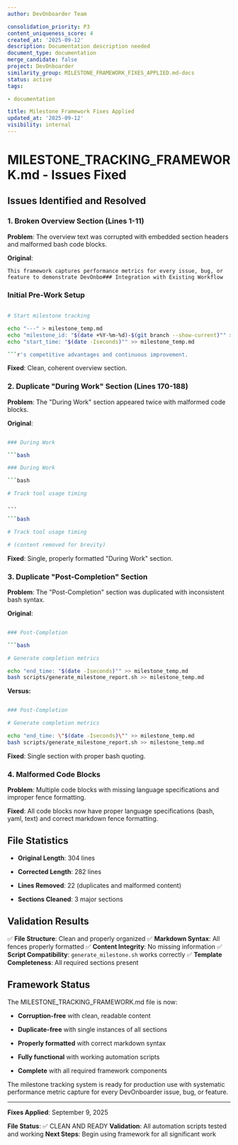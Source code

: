 ```yaml
---
author: DevOnboarder Team

consolidation_priority: P3
content_uniqueness_score: 4
created_at: '2025-09-12'
description: Documentation description needed
document_type: documentation
merge_candidate: false
project: DevOnboarder
similarity_group: MILESTONE_FRAMEWORK_FIXES_APPLIED.md-docs
status: active
tags:

- documentation

title: Milestone Framework Fixes Applied
updated_at: '2025-09-12'
visibility: internal
---
```


# MILESTONE_TRACKING_FRAMEWORK.md - Issues Fixed

## Issues Identified and Resolved

### 1. **Broken Overview Section (Lines 1-11)**

**Problem**: The overview text was corrupted with embedded section headers and malformed bash code blocks.

**Original**:

```text
This framework captures performance metrics for every issue, bug, or feature to demonstrate DevOnbo### Integration with Existing Workflow

```

### Initial Pre-Work Setup

```bash

# Start milestone tracking

echo "---" > milestone_temp.md
echo "milestone_id: "$(date +%Y-%m-%d)-$(git branch --show-current)"" >> milestone_temp.md
echo "start_time: "$(date -Iseconds)"" >> milestone_temp.md

```r's competitive advantages and continuous improvement.

```

**Fixed**: Clean, coherent overview section.

### 2. **Duplicate "During Work" Section (Lines 170-188)**

**Problem**: The "During Work" section appeared twice with malformed code blocks.

**Original**:

```bash

### During Work

```bash

### During Work

```bash

# Track tool usage timing

...

```bash

# Track tool usage timing

# (content removed for brevity)

```

**Fixed**: Single, properly formatted "During Work" section.

### 3. **Duplicate "Post-Completion" Section**

**Problem**: The "Post-Completion" section was duplicated with inconsistent bash syntax.

**Original**:

```bash

### Post-Completion

```bash

# Generate completion metrics

echo "end_time: "$(date -Iseconds)"" >> milestone_temp.md
bash scripts/generate_milestone_report.sh >> milestone_temp.md

```

**Versus:**

```bash

### Post-Completion

# Generate completion metrics

echo "end_time: \"$(date -Iseconds)\"" >> milestone_temp.md
bash scripts/generate_milestone_report.sh >> milestone_temp.md

```

**Fixed**: Single section with proper bash quoting.

### 4. **Malformed Code Blocks**

**Problem**: Multiple code blocks with missing language specifications and improper fence formatting.

**Fixed**: All code blocks now have proper language specifications (bash, yaml, text) and correct markdown fence formatting.

## File Statistics

- **Original Length**: 304 lines

- **Corrected Length**: 282 lines

- **Lines Removed**: 22 (duplicates and malformed content)

- **Sections Cleaned**: 3 major sections

## Validation Results

✅ **File Structure**: Clean and properly organized
✅ **Markdown Syntax**: All fences properly formatted
✅ **Content Integrity**: No missing information
✅ **Script Compatibility**: `generate_milestone.sh` works correctly
✅ **Template Completeness**: All required sections present

## Framework Status

The MILESTONE_TRACKING_FRAMEWORK.md file is now:

- **Corruption-free** with clean, readable content

- **Duplicate-free** with single instances of all sections

- **Properly formatted** with correct markdown syntax

- **Fully functional** with working automation scripts

- **Complete** with all required framework components

The milestone tracking system is ready for production use with systematic performance metric capture for every DevOnboarder issue, bug, or feature.

---

**Fixes Applied**: September 9, 2025

**File Status**: ✅ CLEAN AND READY
**Validation**: All automation scripts tested and working
**Next Steps**: Begin using framework for all significant work
